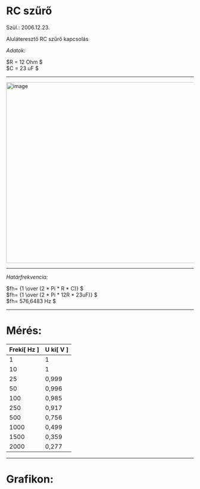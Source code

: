  # RC szűrő

Szül.: 2006.12.23.   

Aluláteresztő RC szűrő kapcsolás 

*Adatok:*  

$R = 12 Ohm $   
$C = 23 uF $   

---   

<img width="969" height="487" alt="image" src="https://github.com/user-attachments/assets/87ab2d78-6002-4f47-8321-09159dc22a73" />

---

*Határfrekvencia:*   
   
$fh= {1 \over (2 * Pi * R * C)} $   
$fh= {1 \over (2 * Pi * 12R * 23uF)} $   
$fh= 576,6483 Hz $

---  

# Mérés: 

| Freki[ Hz ] | U ki[ V ]   |
| ----------- | ----------- |
|      1      |      1      |
|      10     |      1      |
|      25     |    0,999    |
|      50     |    0,996    |
|      100    |    0,985    |
|      250    |    0,917    |
|      500    |    0,756    |
|      1000   |    0,499    |
|      1500   |    0,359    |
|      2000   |    0,277    |

---

# Grafikon:  

